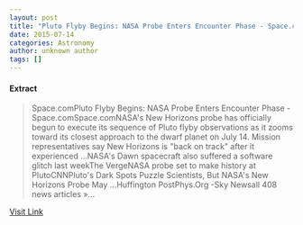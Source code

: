 ```yaml
---
layout: post
title: "Pluto Flyby Begins: NASA Probe Enters Encounter Phase - Space.com - Space.com"
date: 2015-07-14
categories: Astronomy
author: unknown author
tags: []
---
```





#### Extract
>Space.comPluto Flyby Begins: NASA Probe Enters Encounter Phase - Space.comSpace.comNASA&#39;s New Horizons probe has officially begun to execute its sequence of Pluto flyby observations as it zooms toward its closest approach to the dwarf planet on July 14. Mission representatives say New Horizons is &quot;back on track&quot; after it experienced ...NASA&#39;s Dawn spacecraft also suffered a software glitch last weekThe VergeNASA probe set to make history at PlutoCNNPluto&#39;s Dark Spots Puzzle Scientists, But NASA&#39;s New Horizons Probe May ...Huffington PostPhys.Org&nbsp;-Sky Newsall 408 news articles&nbsp;&raquo;...



[Visit Link](http://news.google.com/news/url?sa=t&fd=R&ct2=us&usg=AFQjCNFRhqCyz8zSNfRq_Lxh1AIn1fyKlg&clid=c3a7d30bb8a4878e06b80cf16b898331&cid=52778897119738&ei=3aieVbDUMsWQ3gHZvIH4Bw&url=http://www.space.com/29887-new-horizons-pluto-flyby-begins.html)


